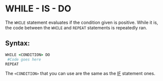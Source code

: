 # WHILE - IS - DO

The `WHILE` statement evaluates if the condition given is positive. While it is, the code between the `WHILE` and `REPEAT` statements is repeatedly ran.

## Syntax:

```coffeescript
WHILE <CONDITION> DO
 #Code goes here
REPEAT
```

The `<CONDITION>` that you can use are the same as the [IF](if-is-then/README.md) statement ones.
